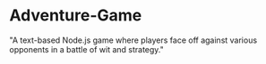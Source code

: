 # Adventure-Game
"A text-based Node.js game where players face off against various opponents in a battle of wit and strategy."